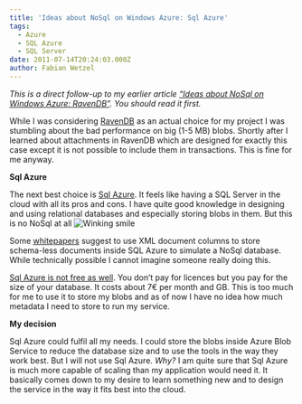 ```yaml
---
title: 'Ideas about NoSql on Windows Azure: Sql Azure'
tags:
  - Azure
  - SQL Azure
  - SQL Server
date: 2011-07-14T20:24:03.000Z
author: Fabian Wetzel
---
```


_This is a direct follow-up to my earlier article _[_“Ideas about NoSql on Windows Azure: RavenDB”_](https://fabse.net/blog/2011/07/13/ideas-about-nosql-on-windows-azure-ravendb/)_. You should read it first._

While I was considering [RavenDB](http://http://ravendb.net/) as an actual choice for my project I was stumbling about the bad performance on big (1-5 MB) blobs. Shortly after I learned about attachments in RavenDB which are designed for exactly this case except it is not possible to include them in transactions. This is fine for me anyway.

**Sql Azure**

The next best choice is [Sql Azure](http://www.microsoft.com/windowsazure/sqlazure/database/). It feels like having a SQL Server in the cloud with all its pros and cons. I have quite good knowledge in designing and using relational databases and especially storing blobs in them. But this is no NoSql at all ![Winking smile](https://az275061.vo.msecnd.net/blogmedia/2011/07/wlEmoticon-winkingsmile2.png)

Some [whitepapers](http://download.microsoft.com/download/9/E/9/9E9F240D-0EB6-472E-B4DE-6D9FCBB505DD/Windows%20Azure%20No%20SQL%20White%20Paper.pdf) suggest to use XML document columns to store schema-less documents inside SQL Azure to simulate a NoSql database. While technically possible I cannot imagine someone really doing this.

[Sql Azure is not free as well](http://www.microsoft.com/windowsazure/pricing-calculator/). You don’t pay for licences but you pay for the size of your database. It costs about 7€ per month and GB. This is too much for me to use it to store my blobs and as of now I have no idea how much metadata I need to store to run my service.

**My decision**

Sql Azure could fulfil all my needs. I could store the blobs inside Azure Blob Service to reduce the database size and to use the tools in the way they work best. But I will not use Sql Azure. _Why?_ I am quite sure that Sql Azure is much more capable of scaling than my application would need it. It basically comes down to my desire to learn something new and to design the service in the way it fits best into the cloud.


